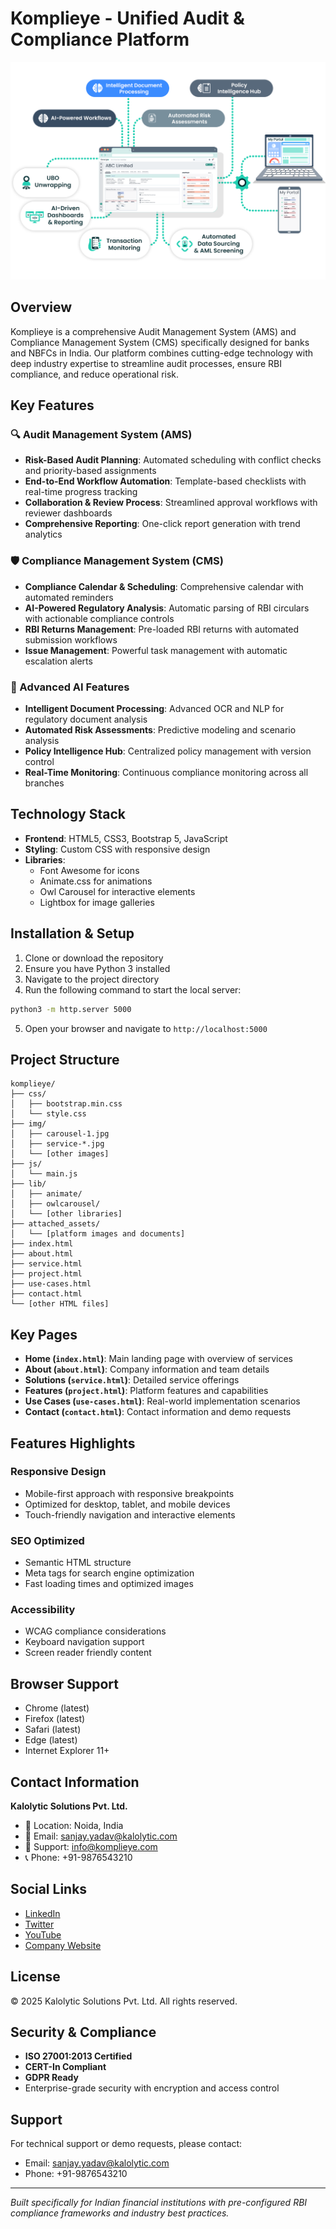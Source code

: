 
# Komplieye - Unified Audit & Compliance Platform

![Komplieye Platform](attached_assets/1_1756015037645.webp)

## Overview

Komplieye is a comprehensive Audit Management System (AMS) and Compliance Management System (CMS) specifically designed for banks and NBFCs in India. Our platform combines cutting-edge technology with deep industry expertise to streamline audit processes, ensure RBI compliance, and reduce operational risk.

## Key Features

### 🔍 Audit Management System (AMS)
- **Risk-Based Audit Planning**: Automated scheduling with conflict checks and priority-based assignments
- **End-to-End Workflow Automation**: Template-based checklists with real-time progress tracking
- **Collaboration & Review Process**: Streamlined approval workflows with reviewer dashboards
- **Comprehensive Reporting**: One-click report generation with trend analytics

### 🛡️ Compliance Management System (CMS)
- **Compliance Calendar & Scheduling**: Comprehensive calendar with automated reminders
- **AI-Powered Regulatory Analysis**: Automatic parsing of RBI circulars with actionable compliance controls
- **RBI Returns Management**: Pre-loaded RBI returns with automated submission workflows
- **Issue Management**: Powerful task management with automatic escalation alerts

### 🤖 Advanced AI Features
- **Intelligent Document Processing**: Advanced OCR and NLP for regulatory document analysis
- **Automated Risk Assessments**: Predictive modeling and scenario analysis
- **Policy Intelligence Hub**: Centralized policy management with version control
- **Real-Time Monitoring**: Continuous compliance monitoring across all branches

## Technology Stack

- **Frontend**: HTML5, CSS3, Bootstrap 5, JavaScript
- **Styling**: Custom CSS with responsive design
- **Libraries**: 
  - Font Awesome for icons
  - Animate.css for animations
  - Owl Carousel for interactive elements
  - Lightbox for image galleries

## Installation & Setup

1. Clone or download the repository
2. Ensure you have Python 3 installed
3. Navigate to the project directory
4. Run the following command to start the local server:

```bash
python3 -m http.server 5000
```

5. Open your browser and navigate to `http://localhost:5000`

## Project Structure

```
komplieye/
├── css/
│   ├── bootstrap.min.css
│   └── style.css
├── img/
│   ├── carousel-1.jpg
│   ├── service-*.jpg
│   └── [other images]
├── js/
│   └── main.js
├── lib/
│   ├── animate/
│   ├── owlcarousel/
│   └── [other libraries]
├── attached_assets/
│   └── [platform images and documents]
├── index.html
├── about.html
├── service.html
├── project.html
├── use-cases.html
├── contact.html
└── [other HTML files]
```

## Key Pages

- **Home (`index.html`)**: Main landing page with overview of services
- **About (`about.html`)**: Company information and team details
- **Solutions (`service.html`)**: Detailed service offerings
- **Features (`project.html`)**: Platform features and capabilities
- **Use Cases (`use-cases.html`)**: Real-world implementation scenarios
- **Contact (`contact.html`)**: Contact information and demo requests

## Features Highlights

### Responsive Design
- Mobile-first approach with responsive breakpoints
- Optimized for desktop, tablet, and mobile devices
- Touch-friendly navigation and interactive elements

### SEO Optimized
- Semantic HTML structure
- Meta tags for search engine optimization
- Fast loading times and optimized images

### Accessibility
- WCAG compliance considerations
- Keyboard navigation support
- Screen reader friendly content

## Browser Support

- Chrome (latest)
- Firefox (latest)
- Safari (latest)
- Edge (latest)
- Internet Explorer 11+

## Contact Information

**Kalolytic Solutions Pvt. Ltd.**
- 📍 Location: Noida, India
- 📧 Email: sanjay.yadav@kalolytic.com
- 📧 Support: info@komplieye.com
- 📞 Phone: +91-9876543210

## Social Links

- [LinkedIn](https://linkedin.com/company/komplieye)
- [Twitter](https://twitter.com/komplieye)
- [YouTube](https://youtube.com/komplieye)
- [Company Website](https://kalolytic.com)

## License

© 2025 Kalolytic Solutions Pvt. Ltd. All rights reserved.

## Security & Compliance

- **ISO 27001:2013 Certified**
- **CERT-In Compliant**
- **GDPR Ready**
- Enterprise-grade security with encryption and access control

## Support

For technical support or demo requests, please contact:
- Email: sanjay.yadav@kalolytic.com
- Phone: +91-9876543210

---

*Built specifically for Indian financial institutions with pre-configured RBI compliance frameworks and industry best practices.*